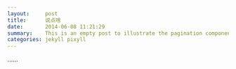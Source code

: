 ```yaml
---
layout:     post
title:      说点啥
date:       2014-06-08 11:21:29
summary:    This is an empty post to illustrate the pagination component with Pixyll.
categories: jekyll pixyll
---
```


……

